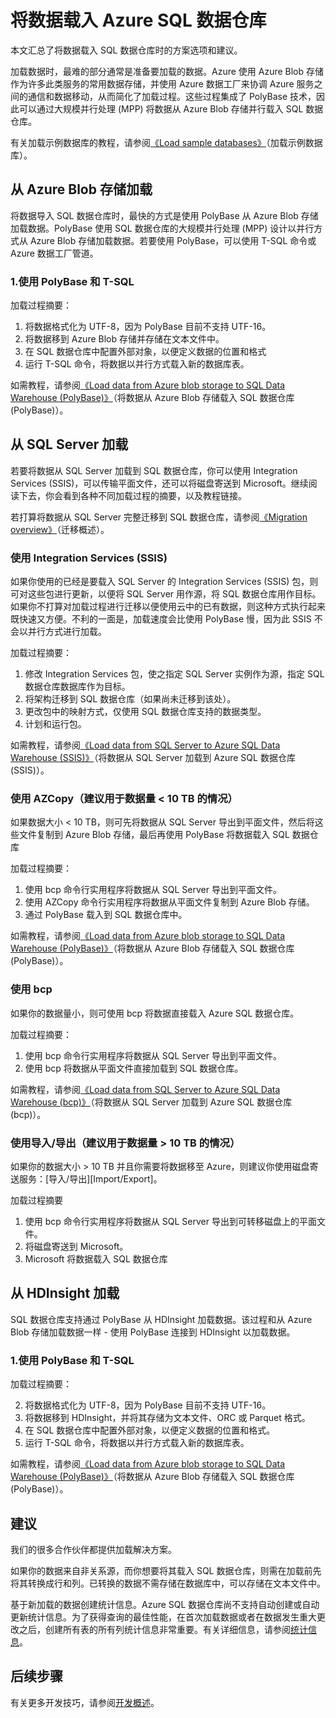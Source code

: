 <!-- Remove solution-partners -->
<properties
   pageTitle="将数据载入 Azure SQL 数据仓库 | Azure"
   description="了解将数据载入 SQL 数据仓库的常见方案。这些常见方案包括使用 PolyBase、Azure Blob 存储、平面文件以及磁盘寄送。也可使用第三方工具。"
   services="sql-data-warehouse"
   documentationCenter="NA"
   authors="lodipalm"
   manager="barbkess"
   editor=""/>

<tags
   ms.service="sql-data-warehouse"
   ms.devlang="NA"
   ms.topic="article"
   ms.tgt_pltfrm="NA"
   ms.workload="data-services"
   ms.date="10/31/2016"
   wacn.date="12/19/2016"
   ms.author="lodipalm;barbkess;sonyama"/>

# 将数据载入 Azure SQL 数据仓库

本文汇总了将数据载入 SQL 数据仓库时的方案选项和建议。

加载数据时，最难的部分通常是准备要加载的数据。Azure 使用 Azure Blob 存储作为许多此类服务的常用数据存储，并使用 Azure 数据工厂来协调 Azure 服务之间的通信和数据移动，从而简化了加载过程。这些过程集成了 PolyBase 技术，因此可以通过大规模并行处理 (MPP) 将数据从 Azure Blob 存储并行载入 SQL 数据仓库。

有关加载示例数据库的教程，请参阅[《Load sample databases》][]（加载示例数据库）。

## 从 Azure Blob 存储加载
将数据导入 SQL 数据仓库时，最快的方式是使用 PolyBase 从 Azure Blob 存储加载数据。PolyBase 使用 SQL 数据仓库的大规模并行处理 (MPP) 设计以并行方式从 Azure Blob 存储加载数据。若要使用 PolyBase，可以使用 T-SQL 命令或 Azure 数据工厂管道。

### 1\.使用 PolyBase 和 T-SQL
加载过程摘要：

1. 将数据格式化为 UTF-8，因为 PolyBase 目前不支持 UTF-16。
2. 将数据移到 Azure Blob 存储并存储在文本文件中。
3. 在 SQL 数据仓库中配置外部对象，以便定义数据的位置和格式
4. 运行 T-SQL 命令，将数据以并行方式载入新的数据库表。

<!-- 5. Schedule and run a loading job. --> 

如需教程，请参阅[《Load data from Azure blob storage to SQL Data Warehouse (PolyBase)》][]（将数据从 Azure Blob 存储载入 SQL 数据仓库 (PolyBase)）。

## 从 SQL Server 加载
若要将数据从 SQL Server 加载到 SQL 数据仓库，你可以使用 Integration Services (SSIS)，可以传输平面文件，还可以将磁盘寄送到 Microsoft。继续阅读下去，你会看到各种不同加载过程的摘要，以及教程链接。

若打算将数据从 SQL Server 完整迁移到 SQL 数据仓库，请参阅[《Migration overview》][]（迁移概述）。

### 使用 Integration Services (SSIS)
如果你使用的已经是要载入 SQL Server 的 Integration Services (SSIS) 包，则可对这些包进行更新，以便将 SQL Server 用作源，将 SQL 数据仓库用作目标。如果你不打算对加载过程进行迁移以便使用云中的已有数据，则这种方式执行起来既快速又方便。不利的一面是，加载速度会比使用 PolyBase 慢，因为此 SSIS 不会以并行方式进行加载。

加载过程摘要：

1. 修改 Integration Services 包，使之指定 SQL Server 实例作为源，指定 SQL 数据仓库数据库作为目标。
2. 将架构迁移到 SQL 数据仓库（如果尚未迁移到该处）。
3. 更改包中的映射方式，仅使用 SQL 数据仓库支持的数据类型。
4. 计划和运行包。

如需教程，请参阅[《Load data from SQL Server to Azure SQL Data Warehouse (SSIS)》][]（将数据从 SQL Server 加载到 Azure SQL 数据仓库 (SSIS)）。

### 使用 AZCopy（建议用于数据量 < 10 TB 的情况）
如果数据大小 < 10 TB，则可先将数据从 SQL Server 导出到平面文件，然后将这些文件复制到 Azure Blob 存储，最后再使用 PolyBase 将数据载入 SQL 数据仓库

加载过程摘要：

1. 使用 bcp 命令行实用程序将数据从 SQL Server 导出到平面文件。
2. 使用 AZCopy 命令行实用程序将数据从平面文件复制到 Azure Blob 存储。
3. 通过 PolyBase 载入到 SQL 数据仓库中。

如需教程，请参阅[《Load data from Azure blob storage to SQL Data Warehouse (PolyBase)》][]（将数据从 Azure Blob 存储载入 SQL 数据仓库 (PolyBase)）。

### 使用 bcp
如果你的数据量小，则可使用 bcp 将数据直接载入 Azure SQL 数据仓库。

加载过程摘要：

1. 使用 bcp 命令行实用程序将数据从 SQL Server 导出到平面文件。
2. 使用 bcp 将数据从平面文件直接加载到 SQL 数据仓库。

如需教程，请参阅[《Load data from SQL Server to Azure SQL Data Warehouse (bcp)》][]（将数据从 SQL Server 加载到 Azure SQL 数据仓库 (bcp)）。


### 使用导入/导出（建议用于数据量 > 10 TB 的情况）
如果你的数据大小 > 10 TB 并且你需要将数据移至 Azure，则建议你使用磁盘寄送服务：[导入/导出][Import/Export]。

加载过程摘要

1. 使用 bcp 命令行实用程序将数据从 SQL Server 导出到可转移磁盘上的平面文件。
2. 将磁盘寄送到 Microsoft。
3. Microsoft 将数据载入 SQL 数据仓库

## 从 HDInsight 加载
SQL 数据仓库支持通过 PolyBase 从 HDInsight 加载数据。该过程和从 Azure Blob 存储加载数据一样 - 使用 PolyBase 连接到 HDInsight 以加载数据。

### 1\.使用 PolyBase 和 T-SQL
加载过程摘要：

2. 将数据格式化为 UTF-8，因为 PolyBase 目前不支持 UTF-16。
2. 将数据移到 HDInsight，并将其存储为文本文件、ORC 或 Parquet 格式。
3. 在 SQL 数据仓库中配置外部对象，以便定义数据的位置和格式。
4. 运行 T-SQL 命令，将数据以并行方式载入新的数据库表。

如需教程，请参阅[《Load data from Azure blob storage to SQL Data Warehouse (PolyBase)》][]（将数据从 Azure Blob 存储载入 SQL 数据仓库 (PolyBase)）。

## 建议

我们的很多合作伙伴都提供加载解决方案。

如果你的数据来自非关系源，而你想要将其载入 SQL 数据仓库，则需在加载前先将其转换成行和列。已转换的数据不需存储在数据库中，可以存储在文本文件中。

基于新加载的数据创建统计信息。Azure SQL 数据仓库尚不支持自动创建或自动更新统计信息。为了获得查询的最佳性能，在首次加载数据或者在数据发生重大更改之后，创建所有表的所有列统计信息非常重要。有关详细信息，请参阅[统计信息][]。


## 后续步骤
有关更多开发技巧，请参阅[开发概述][]。

<!--Image references-->

<!--Article references-->
[《Load data from Azure blob storage to SQL Data Warehouse (PolyBase)》]: /documentation/articles/sql-data-warehouse-load-from-azure-blob-storage-with-polybase/
[《Load data from Azure blob storage to SQL Data Warehouse (Azure Data Factory)》]: /documentation/articles/sql-data-warehouse-load-from-azure-blob-storage-with-data-factory/
[《Load data from SQL Server to Azure SQL Data Warehouse (SSIS)》]: /documentation/articles/sql-data-warehouse-load-from-sql-server-with-integration-services/
[《Load data from SQL Server to Azure SQL Data Warehouse (bcp)》]: /documentation/articles/sql-data-warehouse-load-from-sql-server-with-bcp/
[Load data from SQL Server to Azure SQL Data Warehouse (AZCopy)]: /documentation/articles/sql-data-warehouse-load-from-sql-server-with-azcopy/

[《Load sample databases》]: /documentation/articles/sql-data-warehouse-load-sample-databases/
[《Migration overview》]: /documentation/articles/sql-data-warehouse-overview-migrate/
[解决方案合作伙伴]: /documentation/articles/sql-data-warehouse-solution-partners/
[开发概述]: /documentation/articles/sql-data-warehouse-overview-develop/
[统计信息]: /documentation/articles/sql-data-warehouse-tables-statistics/

<!--MSDN references-->

<!--Other Web references-->
[导入/导出]: /documentation/articles/storage-import-export-service/

<!---HONumber=Mooncake_1212_2016-->